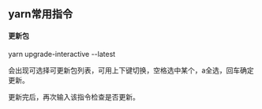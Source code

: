 ## yarn常用指令

#### 更新包
yarn upgrade-interactive --latest

会出现可选择可更新包列表，可用上下键切换，空格选中某个，a全选，回车确定更新。

更新完后，再次输入该指令检查是否更新。